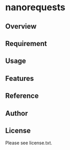 # nanorequests

## Overview

## Requirement

## Usage

## Features

## Reference

## Author

## License

Please see license.txt.

